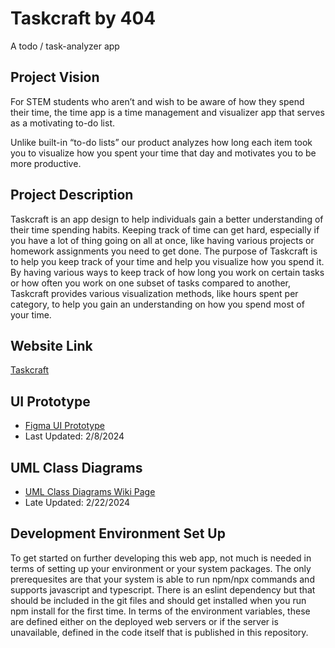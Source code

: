# Taskcraft by 404
A todo / task-analyzer app

## Project Vision
For STEM students who aren’t and wish to be aware of how they spend their time, the time app is a time management and visualizer app that serves as a motivating to-do list.

Unlike built-in “to-do lists” our product analyzes how long each item took you to visualize how you spent your time that day and motivates you to be more productive.

## Project Description
Taskcraft is an app design to help individuals gain a better understanding of their time spending habits. Keeping track of time can get hard, especially if you have a lot of
thing going on all at once, like having various projects or homework assignments you need to get done. The purpose of Taskcraft is to help you keep track of your time and help
you visualize how you spend it. By having various ways to keep track of how long you work on certain tasks or how often you work on one subset of tasks compared to another, 
Taskcraft provides various visualization methods, like hours spent per category, to help you gain an understanding on how you spend most of your time. 

## Website Link
[Taskcraft](https://thankful-dune-0d41a831e.5.azurestaticapps.net/)

## UI Prototype
- [Figma UI Prototype](https://www.figma.com/file/ZOc6xjfhkhTE3yyKUHFoGL/404-visualizer-app?type=design&node-id=0%3A1&mode=design&t=Oi5bb2p3YFzPVBrt-1)
- Last Updated: 2/8/2024

## UML Class Diagrams
- [UML Class Diagrams Wiki Page](https://github.com/Tylermhh/404-day-visualizer-app/wiki/UML-Class-Diagram)
- Late Updated: 2/22/2024

## Development Environment Set Up
To get started on further developing this web app, not much is needed in terms of setting up your environment or your system packages. 
The only prerequesites are that your system is able to run npm/npx commands and supports javascript and typescript. There is an eslint dependency but that should be included in the git files and should get installed when you run npm install for the first time.
In terms of the environment variables, these are defined either on the deployed web servers or if the server is unavailable, defined in the code itself that is published in this repository.
